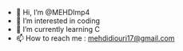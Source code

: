 - 👋 Hi, I’m @MEHDImp4
- 👀 I’m interested in coding 
- 🌱 I’m currently learning C
- 📫 How to reach me : mehdidiouri17@gmail.com
